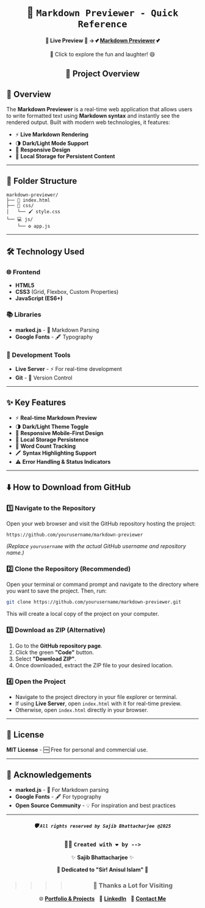 <div align="center">

# 📝 `Markdown Previewer - Quick Reference`

#### 🌟 **Live Preview** 🌟 → 💕 [**Markdown Previewer**](https://markdownpreviewer2025.netlify.app/) 💕

🎉 Click to explore the fun and laughter! 😄

## 🚀 Project Overview

</div>

## 🚀 Overview

The **Markdown Previewer** is a real-time web application that allows users to write formatted text using **Markdown syntax** and instantly see the rendered output. Built with modern web technologies, it features:

- ⚡ **Live Markdown Rendering**
- 🌗 **Dark/Light Mode Support**
- 📱 **Responsive Design**
- 💾 **Local Storage for Persistent Content**

---

## 📂 Folder Structure

```
markdown-previewer/
├── 📄 index.html
├── 🎨 css/
│   └── 🖌️ style.css
└── 💻 js/
    └── ⚙️ app.js
```

---

## 🛠️ Technology Used

### 🌐 Frontend

- **HTML5**
- **CSS3** (Grid, Flexbox, Custom Properties)
- **JavaScript (ES6+)**

### 📚 Libraries

- **marked.js** - 📝 Markdown Parsing
- **Google Fonts** - 🖋️ Typography

### 🔧 Development Tools

- **Live Server** - ⚡ For real-time development
- **Git** - 🔄 Version Control

---

## ✨ Key Features

- ⚡ **Real-time Markdown Preview**
- 🌗 **Dark/Light Theme Toggle**
- 📱 **Responsive Mobile-First Design**
- 💾 **Local Storage Persistence**
- 🔢 **Word Count Tracking**
- 🖍️ **Syntax Highlighting Support**
- ⚠️ **Error Handling & Status Indicators**

---

## ⬇️ How to Download from GitHub

### 1️⃣ Navigate to the Repository

Open your web browser and visit the GitHub repository hosting the project:

```
https://github.com/yourusername/markdown-previewer
```

_(Replace `yourusername` with the actual GitHub username and repository name.)_

### 2️⃣ Clone the Repository (Recommended)

Open your terminal or command prompt and navigate to the directory where you want to save the project. Then, run:

```bash
git clone https://github.com/yourusername/markdown-previewer.git
```

This will create a local copy of the project on your computer.

### 3️⃣ Download as ZIP (Alternative)

1. Go to the **GitHub repository page**.
2. Click the green **"Code"** button.
3. Select **"Download ZIP"**.
4. Once downloaded, extract the ZIP file to your desired location.

### 4️⃣ Open the Project

- Navigate to the project directory in your file explorer or terminal.
- If using **Live Server**, open `index.html` with it for real-time preview.
- Otherwise, open `index.html` directly in your browser.

---

## 📜 License

**MIT License** - 🆓 Free for personal and commercial use.

---

## 🙏 Acknowledgements

- **marked.js** - 📝 For Markdown parsing
- **Google Fonts** - 🖋️ For typography
- **Open Source Community** - 💡 For inspiration and best practices

---

<div align="center">

##### 🛡️ `All rights reserved by Sajib Bhattacharjee @2025`

### 👨‍💻 `Created with ❤️ by -->`

✨ **Sajib Bhattacharjee** ✨

**💖 Dedicated to "Sir! Anisul Islam" 💖**

> > > > ### 🙏 Thanks a Lot for Visiting

🌐 [**Portfolio & Projects**](https://github.com/Sajib-Bhattacharjee)  
💼 [**LinkedIn**](https://www.linkedin.com/in/sajib-bhattacharjee-42682a178/)  
📧 [**Contact Me**](mailto:sajibbhattacjarjee2000@gmail.com)

</div>
